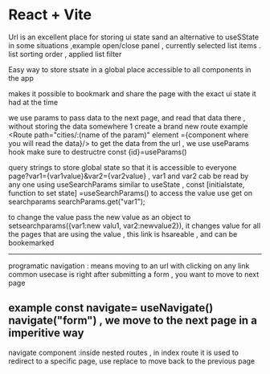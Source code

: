 
# React + Vite



Url is an excellent place for storing ui state sand an alternative to useSState in some situations ,example open/close panel , currently selected list items . list sorting order , applied list filter 


Easy way to store stsate in a global place accessible to all components in the app
  
  makes it possible to bookmark and share the page with the exact ui state it had at the time 

  we use params  to pass data to the next page, and read that data there , without storing the data somewhere
  1 create a brand new route example <Route path="cities/:(name of the param)" element ={component where you will read the data}/>
to get the data from the url , we use useParams hook 
make sure to destructre  const {id}=useParams()

  query strings to store global state so that it is accessible to everyone  
  page?var1={var1value}&var2={var2value} , var1 and var2 cab be read by any one using useSearchParams
  similar to useState , const [initialstate, function to set state] =useSearchParams()
to access the value use get on searchparams
  searchParams.get("var1");

  to change the value pass the new value as an object to 
  setsearchparams({var1:new valu1, var2:newvalue2}), it changes value for all the pages that are using the value , this link is hsareable , and can be bookemarked 


  ----------------------------------------------------------------------------------------------------------------------------------------------------
  programatic navigation : means moving to an url with clicking on any link
  common usecase is right after submitting a form , you want to move to next page 

  example    const navigate= useNavigate()
  navigate("form") , we move to the next page in a imperitive way
  ---------------------------------------------------------------------------------------------------------------------------------------------------
  navigate component :inside nested routes , in index route it is used to redirect to a specific page, use replace to move back to the previous page
